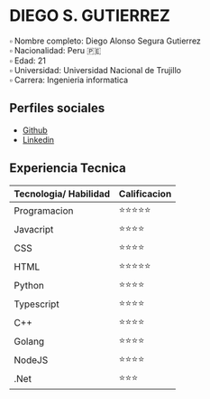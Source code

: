 # DIEGO S. GUTIERREZ

▫️ Nombre completo: Diego Alonso Segura Gutierrez</br>
▫️ Nacionalidad: Peru 🇵🇪</br>
▫️ Edad: 21</br>
▫️ Universidad: Universidad Nacional de Trujillo</br>
▫️ Carrera: Ingenieria informatica

## Perfiles sociales

- [Github](https://github.com/SGDIEGO/)
- [Linkedin](linkedin.com/in/diego-segura-gutierrez-36858b224)

## Experiencia Tecnica

<table>
    <thead>
        <tr>
            <th>Tecnologia/ Habilidad</th>
            <th>Calificacion</th>
        </tr>
    </thead>
    <tbody>
        <tr>
            <td>Programacion</td>
            <td>⭐️⭐️⭐️⭐️⭐️</td>
        </tr>
        <tr>
            <td>Javacript</td>
            <td>⭐️⭐️⭐️⭐️</td>
        </tr>
        <tr>
            <td>CSS</td>
            <td>⭐️⭐️⭐️⭐️</td>
        </tr>
        <tr>
            <td>HTML</td>
            <td>⭐️⭐️⭐️⭐️⭐️</td>
        </tr>
        <tr>
            <td>Python</td>
            <td>⭐️⭐️⭐️⭐️</td>
        </tr>
        <tr>
            <td>Typescript</td>
            <td>⭐️⭐️⭐️⭐️</td>
        </tr>
        <tr>
            <td>C++</td>
            <td>⭐️⭐️⭐️⭐️</td>
        </tr>
        <tr>
            <td>Golang</td>
            <td>⭐️⭐️⭐️⭐️</td>
        </tr>
        <tr>
            <td>NodeJS</td>
            <td>⭐️⭐️⭐️⭐️</td>
        </tr>
        <tr>
            <td>.Net</td>
            <td>⭐️⭐️⭐️</td>
        </tr>
    </tbody>
</table>